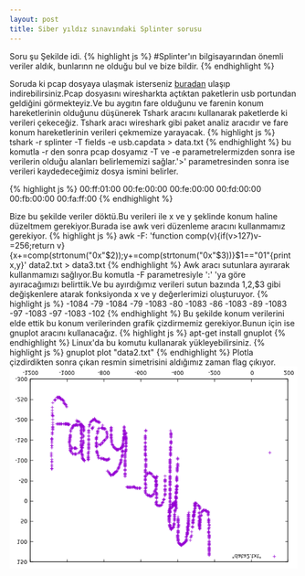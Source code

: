 ```yaml
---
layout: post
title: Siber yıldız sınavındaki Splinter sorusu
---
```


Soru şu Şekilde idi.
{% highlight js %}
#Splinter'ın bilgisayarından önemli veriler aldık, bunlarınn ne olduğu bul ve bize bildir.
{% endhighlight %}

Soruda ki pcap dosyaya ulaşmak isterseniz <a href="https://drive.google.com/file/d/0B5oAKQrb3-OhcmRqZTBER0JLZGM/view">buradan</a>
ulaşıp indirebilirsiniz.Pcap dosyasını wiresharkta açtıktan paketlerin usb portundan geldiğini görmekteyiz.Ve bu aygıtın 
fare olduğunu ve farenin konum hareketlerinin olduğunu düşünerek Tshark aracını kullanarak paketlerde ki verileri çekeceğiz.
Tshark aracı wireshark gibi paket analiz aracıdır ve fare konum hareketlerinin verileri çekmemize yarayacak.
{% highlight js %}
tshark -r splinter -T fields -e usb.capdata > data.txt
{% endhighlight %}
bu komutla -r den sonra pcap dosyamız -T ve -e parametrelermizden  sonra ise verilerin olduğu alanları belirlememizi sağlar.'>' parametresinden sonra ise verileri kaydedeceğimiz dosya ismini belirler.

{% highlight js %}
00:ff:01:00
00:fe:00:00
00:fe:00:00
00:fd:00:00
00:fb:00:00
00:fa:ff:00
{% endhighlight %}

Bize bu şekilde veriler döktü.Bu verileri ile x ve y şeklinde konum haline düzeltmem gerekiyor.Burada ise awk veri düzenleme
aracını kullanmamız gerekiyor.
{% highlight js %}
awk -F: 'function comp(v){if(v>127)v-=256;return v}{x+=comp(strtonum("0x"$2));y+=comp(strtonum("0x"$3))}$1=="01"{print x,y}' data2.txt > data3.txt
{% endhighlight %}
Awk aracı sutunlara ayırarak kullanmamızı sağlıyor.Bu komutla -F parametresiyle ':' 'ya göre ayıracağımızı belirttik.Ve
bu ayırdığımız verileri sutun bazında $1,$2,$3 gibi değişkenlere atarak fonksiyonda x ve y değerlerimizi oluşturuyor.
{% highlight js %}
-1084 -79
-1084 -79
-1083 -80
-1083 -86
-1083 -89
-1083 -97
-1083 -97
-1083 -102
{% endhighlight %}
Bu şekilde konum verilerini elde ettik bu konum verilerinden grafik çizdirmemiz gerekiyor.Bunun için ise gnuplot aracını
kullanacağız.
{% highlight js %}
apt-get install gnuplot
{% endhighlight %}
Linux'da bu komutu kullanarak yükleyebilirsiniz.
{% highlight js %}
gnuplot
plot "data2.txt"
{% endhighlight %}
Plotla çizdirdikten sonra çıkan resmin simetrisini aldığımız zaman flag çıkıyor.
<img src="/images/buldum.png"/>

